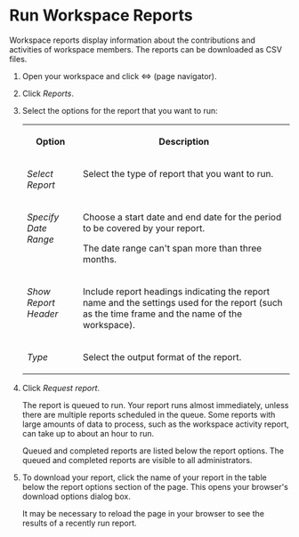<!-- loio9ffe9b52aa5d44c78f2a1af1178e5512 -->

<link rel="stylesheet" type="text/css" href="css/sap-icons.css"/>

# Run Workspace Reports

Workspace reports display information about the contributions and activities of workspace members. The reports can be downloaded as CSV files.



1.  Open your workspace and click <span class="SAP-icons"></span> \(page navigator\).

2.  Click *Reports*.

3.  Select the options for the report that you want to run:


    <table>
    <tr>
    <th valign="top">

    Option


    
    </th>
    <th valign="top">

    Description


    
    </th>
    </tr>
    <tr>
    <td valign="top">
    
    *Select Report*


    
    </td>
    <td valign="top">
    
    Select the type of report that you want to run.


    
    </td>
    </tr>
    <tr>
    <td valign="top">
    
    *Specify Date Range*


    
    </td>
    <td valign="top">
    
    Choose a start date and end date for the period to be covered by your report.

    The date range can't span more than three months.


    
    </td>
    </tr>
    <tr>
    <td valign="top">
    
    *Show Report Header*


    
    </td>
    <td valign="top">
    
    Include report headings indicating the report name and the settings used for the report \(such as the time frame and the name of the workspace\).


    
    </td>
    </tr>
    <tr>
    <td valign="top">
    
    *Type*


    
    </td>
    <td valign="top">
    
    Select the output format of the report.


    
    </td>
    </tr>
    </table>
    
4.  Click *Request report*.

    The report is queued to run. Your report runs almost immediately, unless there are multiple reports scheduled in the queue. Some reports with large amounts of data to process, such as the workspace activity report, can take up to about an hour to run.

    Queued and completed reports are listed below the report options. The queued and completed reports are visible to all administrators.

5.  To download your report, click the name of your report in the table below the report options section of the page. This opens your browser's download options dialog box.

    It may be necessary to reload the page in your browser to see the results of a recently run report.


